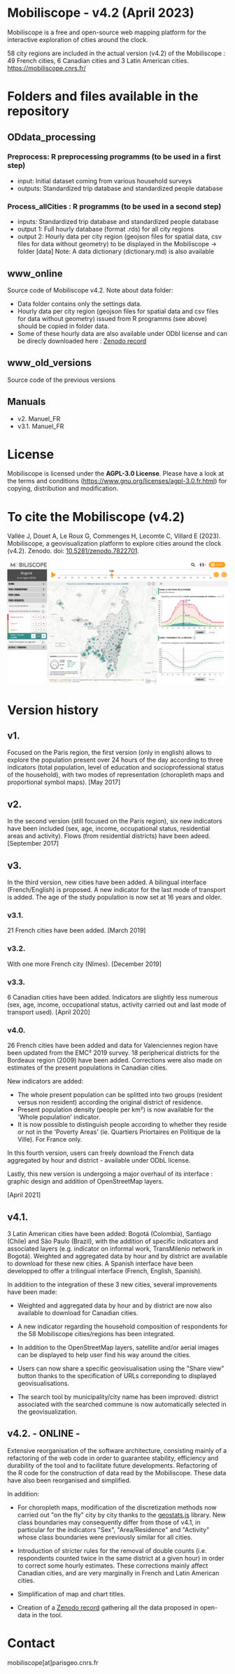 # Mobiliscope - v4.2 (April 2023)

Mobiliscope is a free and open-source web mapping platform for the interactive exploration of cities around the clock.

58 city regions are included in the actual version (v4.2) of the Mobiliscope : 49 French cities, 6 Canadian cities and 3 Latin American cities.
https://mobiliscope.cnrs.fr/


# Folders and files available in the repository

## ODdata_processing
### Preprocess: R preprocessing programms (to be used in a first step)
 - input: Initial dataset coming from various household surveys
 - outputs: Standardized trip database and standardized people database

### Process_allCities : R programms (to be used in a second step)
- inputs: Standardized trip database and standardized people database
- output 1: Full hourly database (format .rds) for all city regions
- output 2: Hourly data per city region (geojson files for spatial data, csv files for data without geometry) to be displayed in the Mobiliscope -> folder [data]
Note: A data dictionary (dictionary.md) is also available

## www_online
Source code of Mobiliscope v4.2.
Note about data folder:
- Data folder contains only the settings data.
- Hourly data per city region (geojson files for spatial data and csv files for data without geometry) issued from R programms (see above) should be copied in folder data.
- Some of these hourly data are also available under ODbl license and can be direcly downloaded here : [Zenodo record](https://zenodo.org/record/7822016#.ZD6uS87P1PY)

## www_old_versions
Source code of the previous versions

## Manuals
- v2. Manuel_FR
- v3.1. Manuel_FR


# License
Mobiliscope is licensed under the **AGPL-3.0 License**.
Please have a look at the terms and conditions (https://www.gnu.org/licenses/agpl-3.0.fr.html) for copying, distribution and modification.


# To cite the Mobiliscope (v4.2)
Vallée J, Douet A, Le Roux G, Commenges H, Lecomte C, Villard E (2023). Mobiliscope, a geovisualization platform to explore cities around the clock (v4.2). Zenodo. doi: [10.5281/zenodo.7822701](https://doi.org/10.5281/zenodo.7822701).

![Mobiliscope v4](/img_v4.2_Bogota.png?raw=true)


# Version history

## v1. 
Focused on the Paris region, the first version (only in english) allows to explore the population present over 24 hours of the day according to three indicators (total population, level of education and socioprofessional status of the household), with two modes of representation (choropleth maps and proportional symbol maps). 
[May 2017] 

## v2.
In the second version (still focused on the Paris region), six new indicators have been included (sex, age, income, occupational status, residential areas and activity). 
Flows (from residential districts) have been adeed.
[September 2017] 

## v3.
In the third version, new cities have been added. 
A bilingual interface (French/English) is proposed. 
A new indicator for the last mode of transport is added. 
The age of the study population is now set at 16 years and older. 

### v3.1. 
21 French cities have been added. [March 2019]

### v3.2.
With one more French city (Nîmes). [December 2019]

### v3.3. 
6 Canadian cities have been added. Indicators are slightly less numerous (sex, age, income, occupational status, activity carried out and last mode of transport used). [April 2020]

### v4.0.
26 French cities have been added and data for Valenciennes region have been updated from the EMC² 2019 survey. 18 peripherical districts for the Bordeaux region (2009) have been added. Corrections were also made on estimates of the present populations in Canadian cities.

New indicators are added: 
* The whole present population can be splitted into two groups (resident versus non resident) according the original district of residence.
* Present population density (people per km²) is now available for the 'Whole population' indicator.  
* It is now possible to distinguish people according to whether they reside or not in the 'Poverty Areas' (ie. Quartiers Priortaires en Politique de la Ville). For France only.

In this fourth version, users can freely download the French data aggregated by hour and district - available under ODbL license. 

Lastly, this new version is undergoing a major overhaul of its interface : graphic design and addition of OpenStreetMap layers. 

[April 2021]


## v4.1. 
3 Latin American cities have been added: Bogotá (Colombia), Santiago (Chile) and São Paulo (Brazil), with the addition of specific indicators and associated layers (e.g. indicator on informal work, TransMilenio network in Bogotá).  Weighted and aggregated data by hour and by district are available to download for these new cities. A Spanish interface have been developped to offer a trilingual interface (French, English, Spanish).

In addition to the integration of these 3 new cities, several improvements have been made:
* Weighted and aggregated data by hour and by district are now also available to download for Canadian cities. 

* A new indicator regarding the household composition of respondents for the 58 Mobiliscope cities/regions has been integrated.

* In addition to the OpenStreetMap layers, satellite and/or aerial images can be displayed to help user find his way around the cities.

* Users can now share a specific geovisualisation using the "Share view" button thanks to the specification of URLs correponding to displayed geovisualisations.

* The search tool by municipality/city name has been improved: district associated with the searched commune is now automatically selected in the geovisualization.

## v4.2. - ONLINE -
Extensive reorganisation of the software architecture, consisting mainly of a refactoring of the web code in order to guarantee stability, efficiency and durability of the tool and to facilitate future developments. 
Refactoring of the R code for the construction of data read by the Mobiliscope. These data have also been reorganised and simplified.

In addition:
* For choropleth maps, modification of the discretization methods now carried out "on the fly" city by city thanks to the [geostats.js](https://github.com/simogeo/geostats) library. New class boundaries may consequently differ from those of v4.1, in particular for the indicators "Sex", "Area/Residence" and "Activity" whose class boundaries were previously similar for all cities.

* Introduction of stricter rules for the removal of double counts (i.e. respondents counted twice in the same district at a given hour) in order to correct some hourly estimates. These corrections mainly affect Canadian cities, and are very marginally in French and Latin American cities.

* Simplification of map and chart titles.

* Creation of a [Zenodo record](https://zenodo.org/record/7822016#.ZD6uS87P1PY) gathering all the data proposed in open-data in the tool.


# Contact
mobiliscope[at]parisgeo.cnrs.fr





